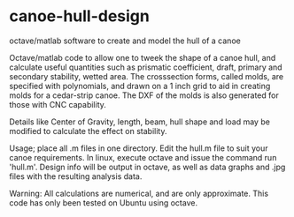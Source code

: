 # canoe-hull-design
octave/matlab software to create and model the hull of a canoe

Octave/matlab code to allow one to tweek the shape of a canoe hull, and calculate useful quantities such as prismatic coefficient, draft, primary and secondary stability, wetted area.   The crosssection forms, called molds, are specified with polynomials, and drawn on a 1 inch grid to aid in creating molds for a cedar-strip canoe.   The DXF of the molds is also generated for those with CNC capability.

Details like Center of Gravity, length, beam, hull shape  and load may be modified to calculate the effect on stability.

Usage; place all .m files in one directory.   Edit the hull.m file to suit your canoe requirements.  In linux, execute octave and issue the command run 'hull.m'.
Design info will be output in octave, as well as data graphs and .jpg files with the resulting analysis data.

Warning:  All calculations are numerical, and are only approximate.   This code has only been tested on Ubuntu using octave.
